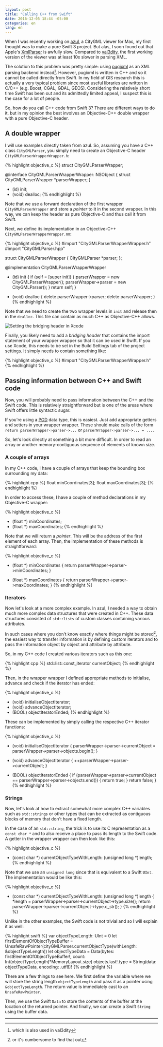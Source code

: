 ```yaml
---
layout: post
title: "Calling C++ from Swift"
date: 2016-12-05 18:44 -05:00
categories: en
lang: en
---
```


When I was recently working on [azul](https://github.com/tudelft3d/azul), a CityGML viewer for Mac, my first thought was to make a pure Swift 3 project. But alas, I soon found out that Apple's [XmlParser](https://developer.apple.com/reference/foundation/xmlparser) is awfully slow. Compared to [val3dity](https://github.com/tudelft3d/val3dity), the first working version of the viewer was at least 10x slower in parsing XML. 

The solution to this problem was pretty simple: using [pugixml](http://pugixml.org) as an XML parsing backend instead[^1]. However, pugixml is written in C++ and so it cannot be called directly from Swift. In my field of GIS research this is actually a very typical problem since most useful libraries are written in C/C++ (e.g. Boost, CGAL, GDAL, GEOS). Considering the relatively short time Swift has been out and its admittedly limited appeal, I suspect this is the case for a lot of people.

So, how do you call C++ code from Swift 3? There are different ways to do it, but in my opinion the best involves an Objective-C++ double wrapper with a pure Objective-C header.

## A double wrapper

I will use examples directly taken from azul. So, assuming you have a C++ class `CityGMLParser`, you simply need to create an Objective-C header `CityGMLParserWrapperWrapper.h`:

{% highlight objective_c %}
struct CityGMLParserWrapper;

@interface CityGMLParserWrapperWrapper: NSObject {
  struct CityGMLParserWrapper *parserWrapper;
}

- (id) init;
- (void) dealloc;
{% endhighlight %}

Note that we use a forward declaration of the first wrapper `CityGMLParserWrapper` and store a *pointer* to it in the second wrapper. In this way, we can keep the header as pure Objective-C and thus call it from Swift.

Next, we define its implementation in an Objective-C++ `CityGMLParserWrapperWrapper.mm`:

{% highlight objective_c %}
#import "CityGMLParserWrapperWrapper.h"
#import "CityGMLParser.hpp"

struct CityGMLParserWrapper {
  CityGMLParser *parser;
};

@implementation CityGMLParserWrapperWrapper

- (id) init {
  if (self = [super init]) {
    parserWrapper = new CityGMLParserWrapper();
    parserWrapper->parser = new CityGMLParser();
  } return self;
}

- (void) dealloc {
  delete parserWrapper->parser;
  delete parserWrapper;
}
{% endhighlight %}

Note that we need to create the two wrapper levels in `init` and release then in the `dealloc`. This file can contain as much C++ as Objective-C++ allows.

<img src="{{ site.baseurl }}/img/blog/bridging-header.png" class="img-responsive center-block" alt="Setting the bridging header in Xcode">

Finally, you likely need to add a *bridging header* that contains the import statement of your wrapper wrapper so that it can be used in Swift. If you use Xcode, this needs to be set in the Build Settings tab of the project settings. It simply needs to contain something like:

{% highlight objective_c %}
#import "CityGMLParserWrapperWrapper.h"
{% endhighlight %}

## Passing information between C++ and Swift code

Now, you will probably need to pass information between the C++ and the Swift code. This is relatively straightforward but is one of the areas where Swift offers little syntactic sugar.

If you're using a [POD](http://en.cppreference.com/w/cpp/concept/PODType) data type, this is easiest. Just add appropriate getters and setters in your wrapper wrapper. These should make calls of the form `return parserWrapper->parser->...` or `parserWrapper->parser->... = ...`.

So, let's look directly at something a bit more difficult. In order to read an array or another memory-contiguous sequence of elements of known size.

### A couple of arrays

In my C++ code, I have a couple of arrays that keep the bounding box surrounding my data:

{% highlight cpp %}
float minCoordinates[3];
float maxCoordinates[3];
{% endhighlight %}

In order to access these, I have a couple of method declarations in my Objective-C wrapper:

{% highlight objective_c %}
- (float *) minCoordinates;
- (float *) maxCoordinates;
{% endhighlight %}

Note that we will return a *pointer*. This will be the address of the first element of each array. Then, the implementation of these methods is straightforward:

{% highlight objective_c %}
- (float *) minCoordinates {
  return parserWrapper->parser->minCoordinates;
}

- (float *) maxCoordinates {
  return parserWrapper->parser->maxCoordinates;
}
{% endhighlight %}

### Iterators

Now let's look at a more complex example. In azul, I needed a way to obtain much more complex data structures that were created in C++. These data structures consisted of `std::lists` of custom classes containing various attributes.

In such cases where you don't know exactly where things might be stored[^2], the easiest way to transfer information is by defining custom iterators and to pass the information object by object and attribute by attribute.

So, in my C++ code I created various iterators such as this one:

{% highlight cpp %}
std::list<CityGMLObject>::const_iterator currentObject;
{% endhighlight %}

Then, in the wrapper wrapper I defined appropriate methods to initialise, advance and check if the iterator has ended:

{% highlight objective_c %}
- (void) initialiseObjectIterator;
- (void) advanceObjectIterator;
- (BOOL) objectIteratorEnded;
{% endhighlight %}

These can be implemented by simply calling the respective C++ iterator functions:

{% highlight objective_c %}
- (void) initialiseObjectIterator {
  parserWrapper->parser->currentObject = parserWrapper->parser->objects.begin();
}

- (void) advanceObjectIterator {
  ++parserWrapper->parser->currentObject;
}

- (BOOL) objectIteratorEnded {
  if (parserWrapper->parser->currentObject == parserWrapper->parser->objects.end()) {
    return true;
  } return false;
}
{% endhighlight %}

### Strings

Now, let's look at how to extract somewhat more complex C++ variables such as `std::strings` or other types that can be extracted as contiguous blocks of memory that don't have a fixed length.

In the case of an `std::string`, the trick is to use its C representation as a `const char *` and to also receive a place to pass its length to the Swift code. A getter in the wrapper wrapper can then look like this:

{% highlight objective_c %}
- (const char *) currentObjectTypeWithLength: (unsigned long *)length;
{% endhighlight %}

Note that we use an `unsigned long` since that is equivalent to a Swift `UInt`. The implementation would be like this:

{% highlight objective_c %}
- (const char *) currentObjectTypeWithLength: (unsigned long *)length {
  *length = parserWrapper->parser->currentObject->type.size();
  return parserWrapper->parser->currentObject->type.c_str();
}
{% endhighlight %}

Unlike in the other examples, the Swift code is not trivial and so I will explain it as well:

{% highlight swift %}
var objectTypeLength: UInt = 0
let firstElementOfObjectTypeBuffer = UnsafeRawPointer(cityGMLParser.currentObjectType(withLength: &objectTypeLength))
let objectTypeData = Data(bytes: firstElementOfObjectTypeBuffer!, count: Int(objectTypeLength)*MemoryLayout<Int8>.size)
objects.last!.type = String(data: objectTypeData, encoding: .utf8)!
{% endhighlight %}    
      
There are a few things to see here. We first define the variable where we will store the string length `objectTypeLength` and pass it as a pointer using `&objectTypeLength`. The return value is immediately cast to an `UnsafeRawPointer`.

Then, we use the Swift `Data` to store the contents of the buffer at the location of the returned pointer. And finally, we can create a Swift `String` using the buffer data.

---

[^1]: which is also used in val3dity
[^2]: or it's cumbersome to find that out